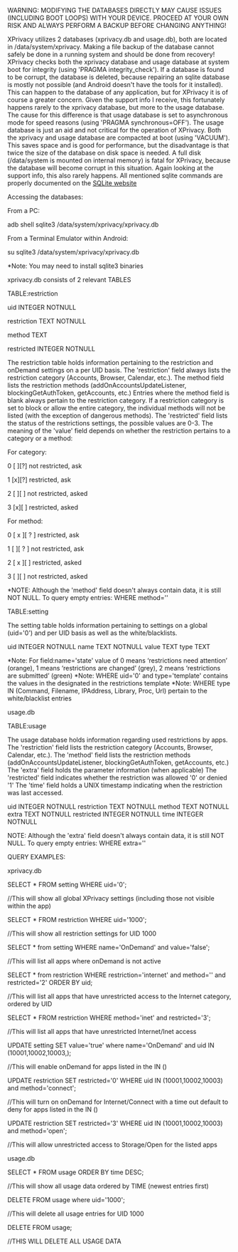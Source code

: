 WARNING: MODIFYING THE DATABASES DIRECTLY MAY CAUSE ISSUES (INCLUDING BOOT LOOPS) WITH YOUR DEVICE. PROCEED AT YOUR OWN RISK AND ALWAYS PERFORM A BACKUP BEFORE CHANGING ANYTHING!

XPrivacy utilizes 2 databases (xprivacy.db and usage.db), both are located in /data/system/xprivacy.
Making a file backup of the database cannot safely be done in a running system and should be done from recovery!
XPrivacy checks both the xprivacy database and usage database at system boot for integrity (using 'PRAGMA integrity_check'). 
If a database is found to be corrupt, the database is deleted, because repairing an sqlite database is mostly not possible (and Android doesn't have the tools for it installed).
This can happen to the database of any application, but for XPrivacy it is of course a greater concern.
Given the support info I receive, this fortunately happens rarely to the xprivacy database, but more to the usage database. 
The cause for this difference is that usage database is set to asynchronous mode for speed reasons (using 'PRAGMA synchronous=OFF').
The usage database is just an aid and not critical for the operation of XPrivacy. Both the xprivacy and usage database are compacted at boot (using 'VACUUM').
This saves space and is good for performance, but the disadvantage is that twice the size of the database on disk space is needed. 
A full disk (/data/system is mounted on internal memory) is fatal for XPrivacy, because the database will become corrupt in this situation. Again looking at the support info, this also rarely happens. 
All mentioned sqlite commands are properly documented on the [SQLite website](http://www.sqlite.org/)

Accessing the databases:

From a PC:

adb shell
sqlite3 /data/system/xprivacy/xprivacy.db

From a Terminal Emulator within Android:

su
sqlite3 /data/system/xprivacy/xprivacy.db


*Note: You may need to install sqlite3 binaries

xprivacy.db consists of 2 relevant TABLES

TABLE:restriction

uid		INTEGER		NOTNULL

restriction	TEXT		NOTNULL

method		TEXT

restricted	INTEGER		NOTNULL

The restriction table holds information pertaining to the restriction and onDemand settings on a per UID basis.
The 'restriction' field always lists the restriction category (Accounts, Browser, Calendar, etc.).
The method field lists the restriction methods (addOnAccountsUpdateListener, blockingGetAuthToken, getAccounts, etc.) Entries where the method field is blank always pertain to the restriction category.
If a restriction category is set to block or allow the entire category, the individual methods will not be listed (with the exception of dangerous methods).
The 'restricted' field lists the status of the restrictions settings, the possible values are 0-3.
The meaning of the 'value' field depends on whether the restriction pertains to a category or a method:

For category:

0	[ ][?]		not restricted, ask

1	[x][?]		restricted, ask

2	[ ][ ]		not restricted, asked

3	[x][ ]		restricted, asked


For method:

0	[ x ][ ? ]	restricted, ask

1	[   ][ ? ]	not restricted, ask

2	[ x ][   ]	restricted, asked

3	[   ][   ]	not restricted, asked


*NOTE: Although the 'method' field doesn't always contain data, it is still NOT NULL. To query empty entries: WHERE method=''

TABLE:setting

The setting table holds information pertaining to settings on a global (uid='0') and per UID basis as well as the white/blacklists. 

uid         INTEGER		NOTNULL
name        TEXT		NOTNULL
value       TEXT
type        TEXT

*Note: For field:name='state' value of 0 means ‘restrictions need attention’ (orange), 1 means ‘restrictions are changed’ (grey), 2 means ‘restrictions are submitted’ (green)
*Note: WHERE uid='0' and type='template' contains the values in the designated in the restrictions template
*Note: WHERE type IN (Command, Filename, IPAddress, Library, Proc, Url) pertain to the white/blacklist entries

usage.db

TABLE:usage


The usage database holds information regarding used restrictions by apps. 
The 'restriction' field lists the restriction category (Accounts, Browser, Calendar, etc.).
The 'method' field lists the restriction methods (addOnAccountsUpdateListener, blockingGetAuthToken, getAccounts, etc.)
The 'extra' field holds the parameter information (when applicable)
The 'restricted' field indicates whether the restriction was allowed '0' or denied '1'
The 'time' field holds a UNIX timestamp indicating when the restriction was last accessed.


uid		INTEGER		NOTNULL
restriction	TEXT		NOTNULL
method		TEXT		NOTNULL
extra		TEXT		NOTNULL
restricted	INTEGER		NOTNULL
time		INTEGER		NOTNULL

NOTE: Although the 'extra' field doesn't always contain data, it is still NOT NULL. To query empty entries: WHERE extra=''

QUERY EXAMPLES:

xprivacy.db

SELECT * FROM setting WHERE uid='0';

//This will show all global XPrivacy settings (including those not visible within the app)

SELECT * FROM restriction WHERE uid='1000';

//This will show all restriction settings for UID 1000

SELECT * from setting WHERE name='OnDemand' and value='false';

//This will list all apps where onDemand is not active

SELECT * from restriction WHERE restriction='internet' and method='' and restricted='2' ORDER BY uid;

//This will list all apps that have unrestricted access to the Internet category, ordered by UID

SELECT * FROM restriction WHERE method='inet' and restricted='3';

//This will list all apps that have unrestricted Internet/Inet access

UPDATE setting SET value='true' where name='OnDemand' and uid IN (10001,10002,10003,);

//This will enable onDemand for apps listed in the IN ()

UPDATE restriction SET restricted='0' WHERE uid IN (10001,10002,10003) and method='connect';

//This will turn on onDemand for Internet/Connect with a time out default to deny for apps listed in the IN ()

UPDATE restriction SET restricted='3' WHERE uid IN (10001,10002,10003) and method='open';

//This will allow unrestricted access to Storage/Open for the listed apps

usage.db

SELECT * FROM usage ORDER BY time DESC;

//This will show all usage data ordered by TIME (newest entries first)

DELETE FROM usage where uid='1000';

//This will delete all usage entries for UID 1000

DELETE FROM usage;

//THIS WILL DELETE ALL USAGE DATA
